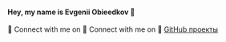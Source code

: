 #### Hey, my name is Evgenii Obieedkov 👋

📲 Connect with me on
📲 Connect with me on
🐍 [GitHub проекты](https://github.com/EvgeniiObieedkov?tab=repositories)

<!--
**EvgeniiObieedkov/EvgeniiObieedkov** is a ✨ _special_ ✨ repository because its `README.md` (this file) appears on your GitHub profile.

Here are some ideas to get you started:

- 🔭 I’m currently working on ...
- 🌱 I’m currently learning ...
- 👯 I’m looking to collaborate on ...
- 🤔 I’m looking for help with ...
- 💬 Ask me about ...
- 📫 How to reach me: ...
- 😄 Pronouns: ...
- ⚡ Fun fact: ...
-->
